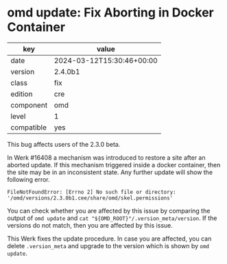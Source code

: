 [//]: # (werk v2)
# omd update: Fix Aborting in Docker Container

key        | value
---------- | ---
date       | 2024-03-12T15:30:46+00:00
version    | 2.4.0b1
class      | fix
edition    | cre
component  | omd
level      | 1
compatible | yes

This bug affects users of the 2.3.0 beta.

In Werk #16408 a mechanism was introduced to restore a site after an aborted update. If this
mechanism triggered inside a docker container, then the site may be in an inconsistent state. Any
further update will show the following error.
```
FileNotFoundError: [Errno 2] No such file or directory: '/omd/versions/2.3.0b1.cee/share/omd/skel.permissions'
```
You can check whether you are affected by this issue by comparing the output of `omd update` and
`cat "${OMD_ROOT}"/.version_meta/version`. If the versions do not match, then you are affected by
this issue.

This Werk fixes the update procedure. In case you are affected, you can delete `.version_meta` and
upgrade to the version which is shown by `omd update`.
